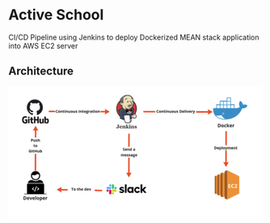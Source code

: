 # Active School 
CI/CD Pipeline using Jenkins to deploy Dockerized MEAN stack application into AWS EC2 server

## Architecture
![](diagram.png) 
